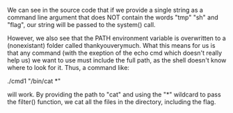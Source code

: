 We can see in the source code that if we provide a single string as a command line argument that does NOT contain the words "tmp" "sh" and "flag", our string will be passed to the system() call.

However, we also see that the PATH environment variable is overwritten to a (nonexistant) folder called thankyouverymuch.  What this means for us is that any command (with the exeption of the echo cmd which doesn't really help us) we want to use must include the full path, as the shell doesn't know where to look for it.  Thus, a command like:

./cmd1 "/bin/cat *"

will work.  By providing the path to "cat" and using the "*" wildcard to pass the filter() function, we cat all the files in the directory, including the flag.
